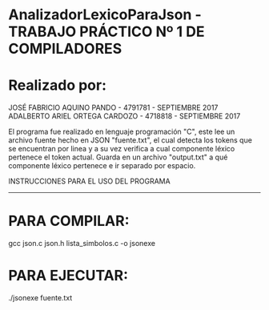 # AnalizadorLexicoParaJson - TRABAJO PRÁCTICO Nº 1 DE COMPILADORES 
# Realizado por:
JOSÉ FABRICIO AQUINO PANDO - 4791781 - SEPTIEMBRE 2017
ADALBERTO ARIEL ORTEGA CARDOZO - 4718818 - SEPTIEMBRE 2017


El programa fue realizado en lenguaje programación "C", este lee un archivo fuente hecho en JSON "fuente.txt", el cual detecta los tokens que se encuentran por linea y a su vez verifica a cual componente léxico pertenece el token actual. Guarda en un archivo "output.txt" a qué componente léxico pertenece e ir separado por espacio.

INSTRUCCIONES PARA EL USO DEL PROGRAMA
**************************************

# PARA COMPILAR:
gcc json.c json.h lista_simbolos.c -o jsonexe

# PARA EJECUTAR:
./jsonexe fuente.txt

